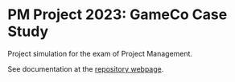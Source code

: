 # PM Project 2023: GameCo Case Study

Project simulation for the exam of Project Management.

See documentation at the [repository webpage](https://jahrim.github.io/pm/).

